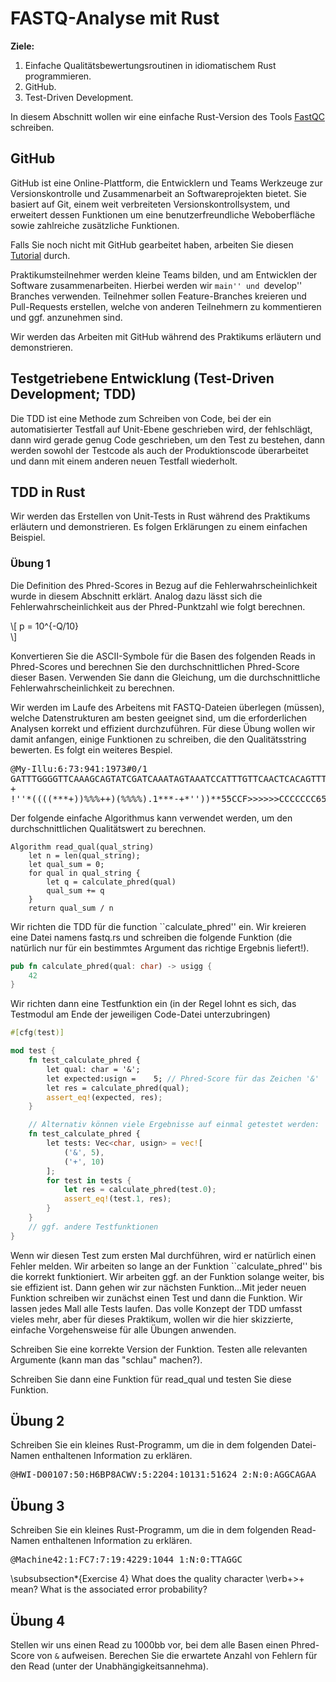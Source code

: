 # FASTQ-Analyse mit Rust

<div class="emphasis-box">
    <strong>Ziele:</strong>
    <ol>
    <li>Einfache Qualitätsbewertungsroutinen in idiomatischem Rust programmieren.</li>
     <li>GitHub.</li>
    <li>Test-Driven Development.</li>
    </ol>
</div>

In diesem Abschnitt wollen wir eine einfache Rust-Version des Tools [FastQC](https://www.bioinformatics.babraham.ac.uk/projects/fastqc/) schreiben.

## GitHub
GitHub ist eine Online-Plattform, die Entwicklern und Teams Werkzeuge zur Versionskontrolle und Zusammenarbeit an Softwareprojekten bietet. Sie basiert auf Git, einem weit verbreiteten Versionskontrollsystem, und erweitert dessen Funktionen um eine benutzerfreundliche Weboberfläche sowie zahlreiche zusätzliche Funktionen.

Falls Sie noch nicht mit GitHub gearbeitet haben, arbeiten Sie diesen [Tutorial](https://docs.github.com/de/get-started/start-your-journey/hello-world) durch.

Praktikumsteilnehmer werden kleine Teams bilden, und am Entwicklen der Software zusammenarbeiten. Hierbei werden wir ``main'' und ``develop'' Branches verwenden. Teilnehmer sollen Feature-Branches kreieren und Pull-Requests erstellen, welche von anderen Teilnehmern zu kommentieren und ggf. anzunehmen sind. 

<div class="emphasis-box">
    Wir werden das Arbeiten mit GitHub während des Praktikums erläutern und demonstrieren.
</div>


## Testgetriebene Entwicklung (Test-Driven Development; TDD) 

Die TDD ist eine Methode zum Schreiben von Code, bei der ein automatisierter Testfall auf Unit-Ebene geschrieben wird, der fehlschlägt, dann wird gerade genug Code geschrieben, um den Test zu bestehen, dann werden sowohl der Testcode als auch der Produktionscode überarbeitet und dann mit einem anderen neuen Testfall wiederholt.



## TDD in Rust
Wir werden das Erstellen von Unit-Tests in Rust während des Praktikums erläutern und demonstrieren.
Es folgen Erklärungen zu einem einfachen Beispiel.


### Übung 1

Die Definition des Phred-Scores in Bezug auf die Fehlerwahrscheinlichkeit wurde in diesem Abschnitt erklärt. Analog dazu lässt sich die Fehlerwahrscheinlichkeit aus der Phred-Punktzahl wie folgt berechnen.

\\[ 
   p = 10^{-Q/10}  
\\]


Konvertieren Sie die ASCII-Symbole für die Basen des folgenden Reads in Phred-Scores und berechnen Sie den durchschnittlichen Phred-Score dieser Basen. Verwenden Sie dann die Gleichung, um die durchschnittliche Fehlerwahrscheinlichkeit zu berechnen.

Wir werden im Laufe des Arbeitens mit FASTQ-Dateien überlegen (müssen), welche Datenstrukturen am besten geeignet sind, um die erforderlichen Analysen korrekt und effizient durchzuführen. Für diese Übung wollen wir damit anfangen, einige Funktionen zu schreiben, die den Qualitätsstring bewerten.
Es folgt ein weiteres Bespiel.

<pre>
@My-Illu:6:73:941:1973#0/1
GATTTGGGGTTCAAAGCAGTATCGATCAAATAGTAAATCCATTTGTTCAACTCACAGTTT
+
!''*((((***+))%%%++)(%%%%).1***-+*''))**55CCF>>>>>>CCCCCCC65
</pre>


Der folgende einfache Algorithmus kann verwendet werden, um den durchschnittlichen Qualitätswert zu berechnen.

```pseudo
Algorithm read_qual(qual_string)
    let n = len(qual_string);
    let qual_sum = 0;
    for qual in qual_string {
        let q = calculate_phred(qual)
        qual_sum += q
    } 
    return qual_sum / n
```

Wir richten die TDD für die function ``calculate_phred'' ein. Wir kreieren eine Datei namens
fastq.rs und schreiben die folgende Funktion (die natürlich nur für ein bestimmtes Argument das richtige Ergebnis liefert!).

```rust
pub fn calculate_phred(qual: char) -> usigg {
    42
}
```

Wir richten dann eine Testfunktion ein (in der Regel lohnt es sich, das Testmodul am Ende der jeweiligen Code-Datei unterzubringen)


```rust
#[cfg(test)]

mod test {
    fn test_calculate_phred {
        let qual: char = '&';
        let expected:usign =	5; // Phred-Score für das Zeichen '&'
        let res = calculate_phred(qual);
        assert_eq!(expected, res);
    }

    // Alternativ können viele Ergebnisse auf einmal getestet werden:
    fn test_calculate_phred {
        let tests: Vec<char, usign> = vec![
            ('&', 5),
            ('+', 10)
        ];
        for test in tests {
            let res = calculate_phred(test.0);
            assert_eq!(test.1, res);
        }
    }
    // ggf. andere Testfunktionen
}
```
Wenn wir diesen Test zum ersten Mal durchführen, wird er natürlich einen Fehler melden. 
Wir arbeiten so lange an der Funktion ``calculate_phred'' bis die korrekt funktioniert.
Wir arbeiten ggf. an der Funktion solange weiter, bis sie effizient ist. Dann gehen wir zur 
nächsten Funktion...Mit jeder neuen Funktion schreiben wir zunächst einen Test und dann die Funktion.
Wir lassen jedes Mall alle Tests laufen. Das volle Konzept der TDD umfasst vieles mehr, aber für dieses Praktikum, wollen wir die hier skizzierte, einfache Vorgehensweise für alle Übungen anwenden.

Schreiben Sie eine korrekte Version der Funktion. Testen alle relevanten Argumente (kann man das "schlau" machen?). 

Schreiben Sie dann eine Funktion für <emph>read_qual</emph> und testen Sie diese Funktion.

## Übung 2

Schreiben Sie ein kleines Rust-Programm, um die in dem folgenden Datei-Namen enthaltenen Information zu erklären.
<pre>
@HWI-D00107:50:H6BP8ACWV:5:2204:10131:51624 2:N:0:AGGCAGAA
</pre>



## Übung 3
Schreiben Sie ein kleines Rust-Programm, um die in dem folgenden Read-Namen enthaltenen Information zu erklären.

<pre>
@Machine42:1:FC7:7:19:4229:1044 1:N:0:TTAGGC
</pre>


\subsubsection*{Exercise 4}
What does the quality character \verb+>+ mean? What is the associated error probability?

## Übung 4
Stellen wir uns einen Read zu 1000bb vor, bei dem alle Basen einen Phred-Score von <code>&</code> aufweisen. Berechen Sie die erwartete Anzahl von Fehlern für den Read (unter der Unabhängigkeitsannehma).